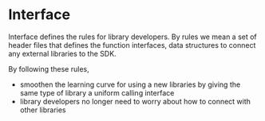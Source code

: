 # Interface

Interface defines the rules for library developers.
By rules we mean a set of header files that defines the function interfaces, data structures to connect any external libraries to the SDK.

By following these rules,
- smoothen the learning curve for using a new libraries by giving the same type of library a uniform calling interface
- library developers no longer need to worry about how to connect with other libraries
